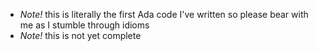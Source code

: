 + *Note!* this is literally the first Ada code I've written so please bear with me as I stumble through idioms
+ *Note!* this is not yet complete
